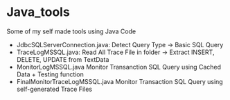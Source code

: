 # Java_tools
Some of my self made tools using Java Code

- JdbcSQLServerConnection.java: 
    Detect Query Type ->  Basic SQL Query
- TraceLogMSSQL.java: 
    Read All Trace File in folder -> Extract INSERT, DELETE, UPDATE from TextData
- MonitorLogMSSQL.java
    Monitor Transanction SQL Query using Cached Data + Testing function
- FinalMonitorTraceLogMSSQL.java
    Monitor Transaction SQL Query using self-generated Trace Files  
